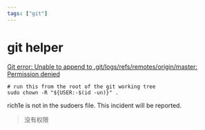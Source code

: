 ```yaml
---
tags: ["git"]
---
```


# git helper

[Git error: Unable to append to .git/logs/refs/remotes/origin/master: Permission denied](https://stackoverflow.com/questions/2642836/git-error-unable-to-append-to-git-logs-refs-remotes-origin-master-permission)

```shell
# run this from the root of the git working tree
sudo chown -R "${USER:-$(id -un)}" .
```

rich1e is not in the sudoers file.  This incident will be reported.

> 没有权限

